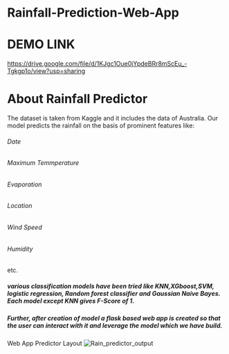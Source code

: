 # Rainfall-Prediction-Web-App
# DEMO LINK
https://drive.google.com/file/d/1KJgc1Oue0jYpdeBRr8mScEu_-Tgkgp1o/view?usp=sharing

# About Rainfall Predictor
The dataset is taken from Kaggle and it includes the data of Australia.
Our model predicts the rainfall on the basis of prominent features like:
###### Date
###### Maximum Temmperature
###### Evaporation
###### Location
###### Wind Speed
###### Humidity
etc.
##### various classification models have been tried like KNN,XGboost,SVM, logistic regression, Random forest classifier and Gaussian Naive Bayes. Each model except KNN gives F-Score of 1.
##### Further, after creation of model a flask based web app is created so that the user can interact with it and leverage the model which we have build.

Web App Predictor Layout
![Rain_predictor_output](https://user-images.githubusercontent.com/60823367/134361077-8d61d51d-1b75-45ef-a97a-aef8e379e129.png)

